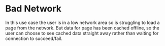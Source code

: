 # Bad Network

In this use case the user is in a low network area so is struggling to load a page from the network. But data for page has been cached offline, so the user can choose to see cached data straight away rather than waiting for connection to succeed/fail.